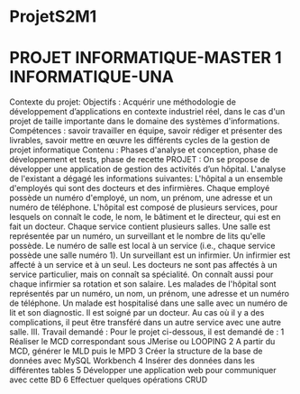 # ProjetS2M1
# PROJET INFORMATIQUE-MASTER 1 INFORMATIQUE-UNA
Contexte du projet:
Objectifs : Acquérir une méthodologie de développement d’applications en contexte industriel réel, dans le cas d'un projet de taille importante dans le domaine des systèmes d'informations.
Compétences : savoir travailler en équipe, savoir rédiger et présenter des livrables, savoir mettre en œuvre les différents cycles de la gestion de projet informatique Contenu : Phases d'analyse et conception, phase de développement et tests, phase de recette
PROJET :
  On se propose de développer une application de gestion des activités d’un hôpital.
  L'analyse de l'existant a dégagé les informations suivantes: L'hôpital a un ensemble d'employés qui sont des docteurs et des infirmières.
  Chaque employé possède un numéro d'employé, un nom, un prénom, une adresse et un numéro de téléphone.
L'hôpital est composé de plusieurs services, pour lesquels on connaît le code, le nom, le bâtiment et le directeur, qui est en fait un docteur.
Chaque service contient plusieurs salles. Une salle est représentée par un numéro, un surveillant et le nombre de lits qu'elle possède. Le numéro de salle est local à un service (i.e., chaque service possède une salle numéro 1).
Un surveillant est un infirmier. Un infirmier est affecté à un service et à un seul. Les docteurs ne sont pas affectés à un service particulier, mais on connaît sa spécialité.
On connaît aussi pour chaque infirmier sa rotation et son salaire. 
Les malades de l'hôpital sont représentés par un numéro, un nom, un prénom, une adresse et un numéro de téléphone. 
Un malade est hospitalisé dans une salle avec un numéro de lit et son diagnostic. Il est soigné par un docteur.
Au cas où il y a des complications, il peut être transféré dans un autre service avec une autre salle.
III. Travail demandé :
Pour le projet ci-dessous, il est demandé de :
1 Réaliser le MCD correspondant sous JMerise ou LOOPING
2 A partir du MCD, générer le MLD puis le MPD
3 Créer la structure de la base de données avec MySQL Workbench
4 Insérer des données dans les différentes tables
5 Développer une application web pour communiquer avec cette BD
6 Effectuer quelques opérations CRUD
